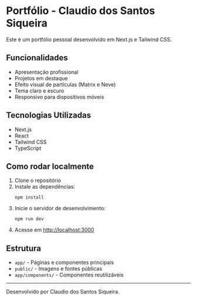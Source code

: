 # Portfólio - Claudio dos Santos Siqueira

Este é um portfólio pessoal desenvolvido em Next.js e Tailwind CSS.

## Funcionalidades
- Apresentação profissional
- Projetos em destaque
- Efeito visual de partículas (Matrix e Neve)
- Tema claro e escuro
- Responsivo para dispositivos móveis

## Tecnologias Utilizadas
- Next.js
- React
- Tailwind CSS
- TypeScript

## Como rodar localmente
1. Clone o repositório
2. Instale as dependências:
   ```
   npm install
   ```
3. Inicie o servidor de desenvolvimento:
   ```
   npm run dev
   ```
4. Acesse em [http://localhost:3000](http://localhost:3000)

## Estrutura
- `app/` - Páginas e componentes principais
- `public/` - Imagens e fontes públicas
- `app/components/` - Componentes reutilizáveis

---
Desenvolvido por Claudio dos Santos Siqueira.
